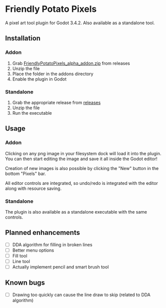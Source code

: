 # Friendly Potato Pixels
A pixel art tool plugin for Godot 3.4.2. Also available as a standalone tool.

## Installation

### Addon
1. Grab [FriendlyPotatoPixels_alpha_addon.zip](https://github.com/friendly-potato/friendly-potato-pixels/releases) from releases
2. Unzip the file
3. Place the folder in the addons directory
4. Enable the plugin in Godot

### Standalone
1. Grab the appropriate release from [releases](https://github.com/friendly-potato/friendly-potato-pixels/releases)
2. Unzip the file
3. Run the executable

## Usage

### Addon
Clicking on any png image in your filesystem dock will load it into the plugin. You can then start editing the image and save it all inside the Godot editor!

Creation of new images is also possible by clicking the "New" button in the bottom "Pixels" bar.

All editor controls are integrated, so undo/redo is integrated with the editor along with resource saving.

### Standalone
The plugin is also available as a standalone executable with the same controls.

## Planned enhancements
* [ ] DDA algorithm for filling in broken lines
* [ ] Better menu options
* [ ] Fill tool
* [ ] Line tool
* [ ] Actually implement pencil and smart brush tool

## Known bugs
* [ ] Drawing too quickly can cause the line draw to skip (related to DDA algorithm)

